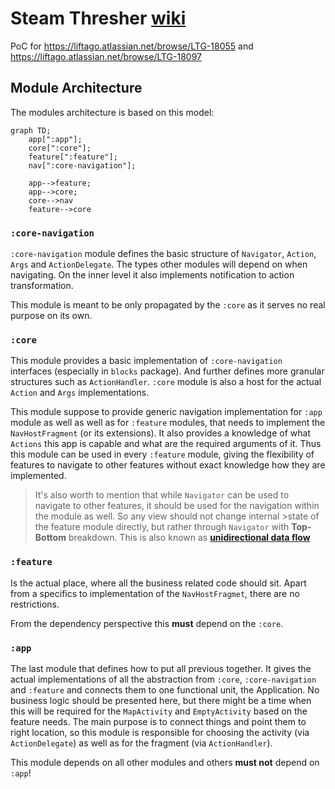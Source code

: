 # Steam Thresher  [wiki](https://en.wikipedia.org/wiki/Threshing_machine)

PoC for https://liftago.atlassian.net/browse/LTG-18055 and https://liftago.atlassian.net/browse/LTG-18097

## Module Architecture
The modules architecture is based on this model:

```mermaid
graph TD;
    app[":app"];
    core[":core"];
    feature[":feature"];
    nav[":core-navigation"];

    app-->feature;
    app-->core;
    core-->nav
    feature-->core
```

### `:core-navigation`
`:core-navigation` module defines the basic structure of `Navigator`, `Action`, `Args` and 
`ActionDelegate`. The types other modules will depend on when navigating. 
On the inner level it also implements notification to action transformation.

This module is meant to be only propagated by the `:core` as it serves no real purpose on its own.

### `:core`
This module provides a basic implementation of `:core-navigation` interfaces (especially in `blocks`
package). And further defines more granular structures such as `ActionHandler`.
`:core` module is also a host for the actual `Action` and `Args` implementations.

This module suppose to provide generic navigation implementation for `:app` module as well as well
as for `:feature` modules, that needs to implement the `NavHostFragment` (or its extensions).
It also provides a knowledge of what `Actions` this app is capable and what are the required 
arguments of it. Thus this module can be used in every `:feature` module, giving the flexibility of 
features to navigate to other features without exact knowledge how they are implemented.

> It's also worth to mention that while `Navigator` can be used to navigate to other features, it 
> should be used for the navigation within the module as well. So any view should not change 
> internal >state of the feature module directly, but rather through `Navigator` with **Top-Bottom** 
> breakdown. This is also known as [**unidirectional data flow**](https://en.wikipedia.org/wiki/Unidirectional_Data_Flow_(computer_science)) 

### `:feature`
Is the actual place, where all the business related code should sit. Apart from a specifics to 
implementation of the `NavHostFragmet`, there are no restrictions.

From the dependency perspective this **must** depend on the `:core`.

### `:app`
The last module that defines how to put all previous together. It gives the actual implementations 
of all the abstraction from `:core`, `:core-navigation` and `:feature` and connects them to one 
functional unit, the Application. No business logic should be presented here, but there might be 
a time when this will be required for the `MapActivity` and `EmptyActivity` based on the feature 
needs. The main purpose is to connect things and point them to right location, so this module
is responsible for choosing the activity (via `ActionDelegate`) as well as for the fragment 
(via `ActionHandler`).

This module depends on all other modules and others **must not** depend on `:app`!
